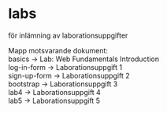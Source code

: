 # labs
för inlämning av laborationsuppgifter

Mapp motsvarande dokument:<br/>
basics -> Lab: Web Fundamentals Introduction<br/>
log-in-form -> Laborationsuppgift 1<br/>
sign-up-form -> Laborationsuppgift 2<br/>
bootstrap -> Laborationsuppgift 3<br/>
lab4 -> Laborationsuppgift 4<br/>
lab5 -> Laborationsuppgift 5<br/>
